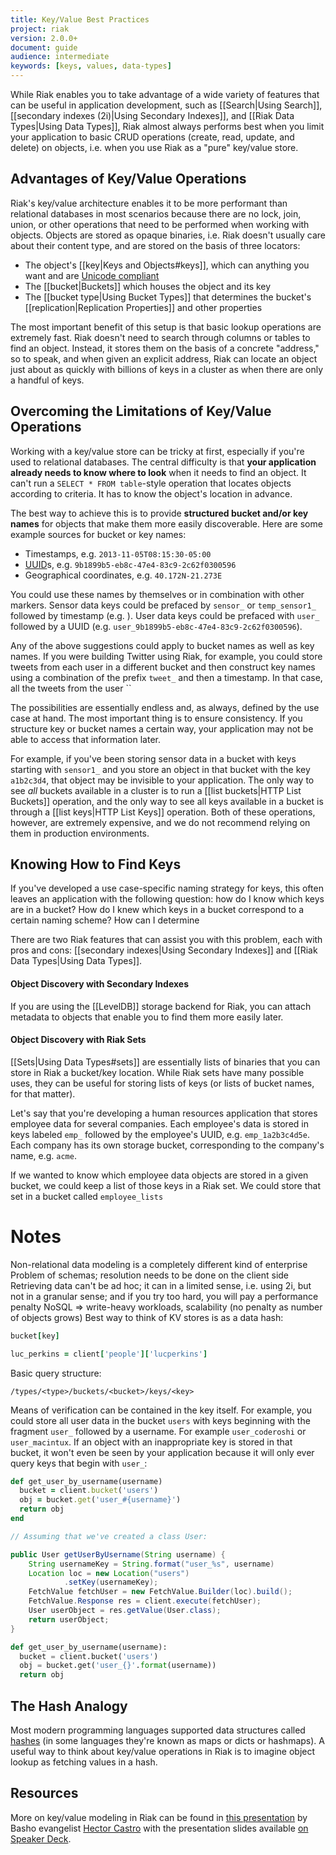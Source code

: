 ```yaml
---
title: Key/Value Best Practices
project: riak
version: 2.0.0+
document: guide
audience: intermediate
keywords: [keys, values, data-types]
---
```


While Riak enables you to take advantage of a wide variety of features that can be useful in application development, such as [[Search|Using Search]], [[secondary indexes (2i)|Using Secondary Indexes]], and [[Riak Data Types|Using Data Types]], Riak almost always performs best when you limit your application to basic CRUD operations (create, read, update, and delete) on objects, i.e. when you use Riak as a "pure" key/value store.

## Advantages of Key/Value Operations

Riak's key/value architecture enables it to be more performant than relational databases in most scenarios because there are no lock, join, union, or other operations that need to be performed when working with objects. Objects are
stored as opaque binaries, i.e. Riak doesn't usually care about their content type, and are stored on the basis of three locators:

* The object's [[key|Keys and Objects#keys]], which can anything you want and are [Unicode compliant](http://www.unicode.org/)
* The [[bucket|Buckets]] which houses the object and its key
* The [[bucket type|Using Bucket Types]] that determines the bucket's [[replication|Replication Properties]] and other properties

The most important benefit of this setup is that basic lookup operations are extremely fast. Riak doesn't need to search through columns or tables to find an object. Instead, it stores them on the basis of a concrete "address," so to speak, and when given an explicit address, Riak can locate an object just about as quickly with billions of keys in a cluster as when there are only a handful of keys.

## Overcoming the Limitations of Key/Value Operations

Working with a key/value store can be tricky at first, especially if you're used to relational databases. The central difficulty is that **your application already needs to know where to look** when it needs to find an object. It can't run a `SELECT * FROM table`-style operation that locates objects according to criteria. It has to know the object's location in advance.

The best way to achieve this is to provide **structured bucket and/or key names** for objects that make them more easily discoverable. Here are some example sources for bucket or key names:

* Timestamps, e.g. `2013-11-05T08:15:30-05:00`
* [UUID](http://en.wikipedia.org/wiki/Universally_unique_identifier)s, e.g. `9b1899b5-eb8c-47e4-83c9-2c62f0300596`
* Geographical coordinates, e.g. `40.172N-21.273E`

You could use these names by themselves or in combination with other markers. Sensor data keys could be prefaced by `sensor_` or `temp_sensor1_` followed by timestamp (e.g. ). User data keys could be prefaced with `user_` followed by a UUID (e.g. `user_9b1899b5-eb8c-47e4-83c9-2c62f0300596`).

Any of the above suggestions could apply to bucket names as well as key names. If you were building Twitter using Riak, for example, you could store tweets from each user in a different bucket and then construct key names using a combination of the prefix `tweet_` and then a timestamp. In that case, all the tweets from the user ``

The possibilities are essentially endless and, as always, defined by the use case at hand. The most important thing is to ensure consistency. If you structure key or bucket names a certain way, your application may not be able to access that information later.

For example, if you've been storing sensor data in a bucket with keys starting with `sensor1_` and you store an object in that bucket with the key `a1b2c3d4`, that object may be invisible to your application. The only way to see _all_ buckets available in a cluster is to run a [[list buckets|HTTP List Buckets]] operation, and the only way to see all keys available in a bucket is through a [[list keys|HTTP List Keys]] operation. Both of these operations, however, are extremely expensive, and we do not recommend relying on them in production environments.

## Knowing How to Find Keys

If you've developed a use case-specific naming strategy for keys, this often leaves an application with the following question: how do I know which keys are in a bucket? How do I knew which keys in a bucket correspond to a certain naming scheme? How can I determine

There are two Riak features that can assist you with this problem, each with pros and cons: [[secondary indexes|Using Secondary Indexes]] and [[Riak Data Types|Using Data Types]].

#### Object Discovery with Secondary Indexes

If you are using the [[LevelDB]] storage backend for Riak, you can attach metadata to objects that enable you to find them more easily later. 

#### Object Discovery with Riak Sets

[[Sets|Using Data Types#sets]] are essentially lists of binaries that you can store in Riak a bucket/key location. While Riak sets have many possible uses, they can be useful for storing lists of keys (or lists of bucket names, for that matter).

Let's say that you're developing a human resources application that stores employee data for several companies. Each employee's data is stored in keys labeled `emp_` followed by the employee's UUID, e.g. `emp_1a2b3c4d5e`. Each company has its own storage bucket, corresponding to the company's name, e.g. `acme`.

If we wanted to know which employee data objects are stored in a given bucket, we could keep a list of those keys in a Riak set. We could store that set in a bucket called `employee_lists`

Notes
=====

Non-relational data modeling is a completely different kind of enterprise
Problem of schemas; resolution needs to be done on the client side
Retrieving data can't be ad hoc; it can in a limited sense, i.e. using 2i, but not in a granular sense; and if you try too hard, you will pay a performance penalty
NoSQL => write-heavy workloads, scalability (no penalty as number of objects grows)
Best way to think of KV stores is as a data hash:

```ruby
bucket[key]

luc_perkins = client['people']['lucperkins']
```

Basic query structure:

```
/types/<type>/buckets/<bucket>/keys/<key>
```

Means of verification can be contained in the key itself. For example, you could store all user data in the bucket `users` with keys beginning with the fragment `user_` followed by a username. For example `user_coderoshi` or `user_macintux`. If an object with an inappropriate key is stored in that bucket, it won't even be seen by your application because it will only ever query keys that begin with `user_`:

```ruby
def get_user_by_username(username)
  bucket = client.bucket('users')
  obj = bucket.get('user_#{username}')
  return obj
end
```

```java
// Assuming that we've created a class User:

public User getUserByUsername(String username) {
    String usernameKey = String.format("user_%s", username)
    Location loc = new Location("users")
            .setKey(usernameKey);
    FetchValue fetchUser = new FetchValue.Builder(loc).build();
    FetchValue.Response res = client.execute(fetchUser);
    User userObject = res.getValue(User.class);
    return userObject;
}
```

```python
def get_user_by_username(username):
  bucket = client.bucket('users')
  obj = bucket.get('user_{}'.format(username))
  return obj
```

## The Hash Analogy

Most modern programming languages supported data structures called [hashes](http://en.wikipedia.org/wiki/Hash_table) (in some languages they're known as maps or dicts or hashmaps). A useful way to think about key/value operations in Riak is to imagine object lookup as fetching values in a hash. 

## Resources

More on key/value modeling in Riak can be found in [this presentation](http://www.youtube.com/watch?v=-_3Us7Ystyg#aid=P-4heI_bFwo) by Basho evangelist [Hector Castro](https://github.com/hectcastro) with the presentation slides available [on Speaker Deck](https://speakerdeck.com/hectcastro/throw-some-keys-on-it-data-modeling-for-key-value-data-stores-by-example).
